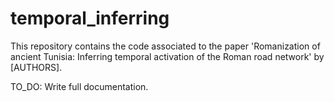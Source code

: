 # temporal_inferring
This repository contains the code associated to the paper 'Romanization of ancient Tunisia: Inferring temporal activation of the Roman road network' by [AUTHORS].

TO_DO: Write full documentation.
